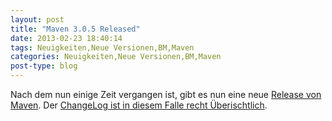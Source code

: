 ```yaml
---
layout: post
title: "Maven 3.0.5 Released"
date: 2013-02-23 18:40:14
tags: Neuigkeiten,Neue Versionen,BM,Maven
categories: Neuigkeiten,Neue Versionen,BM,Maven
post-type: blog
---
```

Nach dem nun einige Zeit vergangen ist, gibt es nun eine neue 
[Release von Maven](http://maven.apache.org/docs/3.0.5/release-notes.html). Der [ChangeLog ist in diesem Falle recht Überischtlich](https://jira.codehaus.org/secure/ReleaseNote.jspa?projectId=10500&version=19088).
